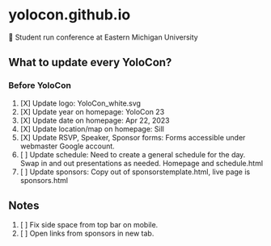 # yolocon.github.io
🦅 Student run conference at Eastern Michigan University

## What to update every YoloCon?
### Before YoloCon
1. [X] Update logo: YoloCon_white.svg
2. [X] Update year on homepage: YoloCon 23
3. [X] Update date on homepage: Apr 22, 2023
4. [X] Update location/map on homepage: Sill
5. [X] Update RSVP, Speaker, Sponsor forms: Forms accessible under webmaster Google account.
6. [ ] Update schedule: Need to create a general schedule for the day. Swap in and out presentations as needed. Homepage and schedule.html
7. [ ] Update sponsors: Copy out of sponsorstemplate.html, live page is sponsors.html

## Notes
1. [ ] Fix side space from top bar on mobile.
2. [ ] Open links from sponsors in new tab.